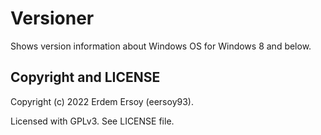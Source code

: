 # Versioner
Shows version information about Windows OS for Windows 8 and below.

## Copyright and LICENSE
Copyright (c) 2022 Erdem Ersoy (eersoy93).

Licensed with GPLv3. See LICENSE file.
